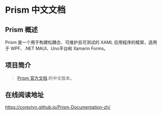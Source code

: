 # Prism 中文文档

## Prism 概述
Prism 是一个用于构建松耦合、可维护且可测试的 XAML 应用程序的框架，适用于 WPF、.NET MAUI、Uno平台和 Xamarin Forms。

## 项目简介
> [Prism 官方文档](https://docs.prismlibrary.com/docs/) 的中文版本。

## 在线阅读地址
https://coreylyn.github.io/Prism-Documentation-zh/